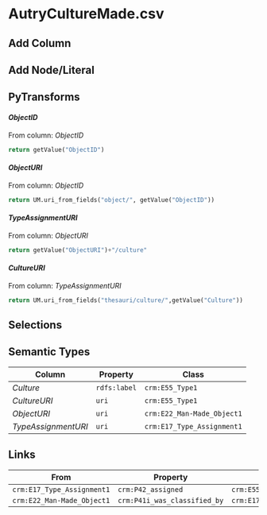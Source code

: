 # AutryCultureMade.csv

## Add Column

## Add Node/Literal

## PyTransforms
#### _ObjectID_
From column: _ObjectID_
``` python
return getValue("ObjectID")
```

#### _ObjectURI_
From column: _ObjectID_
``` python
return UM.uri_from_fields("object/", getValue("ObjectID"))
```

#### _TypeAssignmentURI_
From column: _ObjectURI_
``` python
return getValue("ObjectURI")+"/culture"
```

#### _CultureURI_
From column: _TypeAssignmentURI_
``` python
return UM.uri_from_fields("thesauri/culture/",getValue("Culture"))
```


## Selections

## Semantic Types
| Column | Property | Class |
|  ----- | -------- | ----- |
| _Culture_ | `rdfs:label` | `crm:E55_Type1`|
| _CultureURI_ | `uri` | `crm:E55_Type1`|
| _ObjectURI_ | `uri` | `crm:E22_Man-Made_Object1`|
| _TypeAssignmentURI_ | `uri` | `crm:E17_Type_Assignment1`|


## Links
| From | Property | To |
|  --- | -------- | ---|
| `crm:E17_Type_Assignment1` | `crm:P42_assigned` | `crm:E55_Type1`|
| `crm:E22_Man-Made_Object1` | `crm:P41i_was_classified_by` | `crm:E17_Type_Assignment1`|

